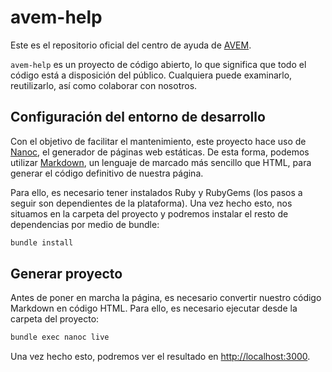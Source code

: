 # avem-help
Este es el repositorio oficial del centro de ayuda de [AVEM](http://avem.es).

`avem-help` es un proyecto de código abierto, lo que significa que todo el código está a disposición del público. Cualquiera puede examinarlo, reutilizarlo, así como colaborar con nosotros.

## Configuración del entorno de desarrollo
Con el objetivo de facilitar el mantenimiento, este proyecto hace uso de [Nanoc](http://nanoc.ws), el generador de páginas web estáticas. De esta forma, podemos utilizar [Markdown](https://guides.github.com/features/mastering-markdown/), un lenguaje de marcado más sencillo que HTML, para generar el código definitivo de nuestra página.

Para ello, es necesario tener instalados Ruby y RubyGems (los pasos a seguir son dependientes de la plataforma). Una vez hecho esto, nos situamos en la carpeta del proyecto y podremos instalar el resto de dependencias por medio de bundle:

```sh
bundle install
```

## Generar proyecto
Antes de poner en marcha la página, es necesario convertir nuestro código Markdown en código HTML. Para ello, es necesario ejecutar desde la carpeta del proyecto:

```sh
bundle exec nanoc live
```

Una vez hecho esto, podremos ver el resultado en <http://localhost:3000>.
